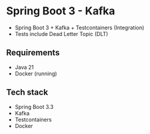 # Spring Boot 3 - Kafka

- Spring Boot 3 + Kafka + Testcontainers (Integration)
- Tests include Dead Letter Topic (DLT)

## Requirements

- Java 21
- Docker (running)

## Tech stack

- Spring Boot 3.3
- Kafka
- Testcontainers 
- Docker